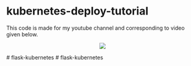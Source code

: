 # kubernetes-deploy-tutorial
This code is made for my youtube channel and corresponding to video given below.


<p align="center"> 
    <a href="https://youtu.be/XQNNAeyMAkk" target="_blank">
    <img src="http://img.youtube.com/vi/XQNNAeyMAkk/0.jpg"></img>
  </a>
</p>
# flask-kubernetes
# flask-kubernetes

